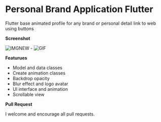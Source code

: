 # Personal Brand Application Flutter
Flutter base animated profile for any brand or personal detail link to web using buttons

**Screenshot**

![IMGNEW](https://user-images.githubusercontent.com/30869965/66714726-c3c71f80-edd3-11e9-84d7-437d4f816eb0.jpg)   -   ![GIF](https://user-images.githubusercontent.com/30869965/66714631-54046500-edd2-11e9-9f63-591532b7aed2.gif)

**Featurues**

- Model and data classes
- Create animation classes
- Backdrop opacity
- Blur effect and logo avatar
- UI interface and animation
- Scrollable view

**Pull Request**

I welcome and encourage all pull requests.
